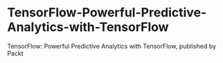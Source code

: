# TensorFlow-Powerful-Predictive-Analytics-with-TensorFlow
TensorFlow: Powerful Predictive Analytics with TensorFlow, published by Packt
